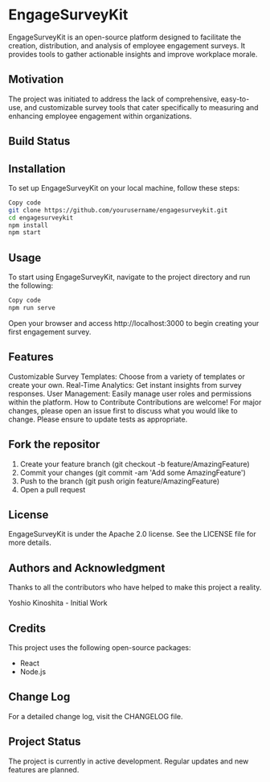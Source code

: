 # EngageSurveyKit
EngageSurveyKit is an open-source platform designed to facilitate the creation, distribution, and analysis of employee engagement surveys. It provides tools to gather actionable insights and improve workplace morale.

## Motivation
The project was initiated to address the lack of comprehensive, easy-to-use, and customizable survey tools that cater specifically to measuring and enhancing employee engagement within organizations.

## Build Status

## Installation
To set up EngageSurveyKit on your local machine, follow these steps:

``` bash
Copy code
git clone https://github.com/yourusername/engagesurveykit.git
cd engagesurveykit
npm install
npm start
```

## Usage
To start using EngageSurveyKit, navigate to the project directory and run the following:

```bash
Copy code
npm run serve
```

Open your browser and access http://localhost:3000 to begin creating your first engagement survey.

## Features
Customizable Survey Templates: Choose from a variety of templates or create your own.
Real-Time Analytics: Get instant insights from survey responses.
User Management: Easily manage user roles and permissions within the platform.
How to Contribute
Contributions are welcome! For major changes, please open an issue first to discuss what you would like to change. Please ensure to update tests as appropriate.

## Fork the repositor

1. Create your feature branch (git checkout -b feature/AmazingFeature)
2. Commit your changes (git commit -am 'Add some AmazingFeature')
3. Push to the branch (git push origin feature/AmazingFeature)
4. Open a pull request

## License
EngageSurveyKit is under the Apache 2.0 license. See the LICENSE file for more details.

## Authors and Acknowledgment
Thanks to all the contributors who have helped to make this project a reality.

Yoshio Kinoshita - Initial Work

## Credits
This project uses the following open-source packages:

+ React
+ Node.js

## Change Log
For a detailed change log, visit the CHANGELOG file.

## Project Status
The project is currently in active development. Regular updates and new features are planned.
